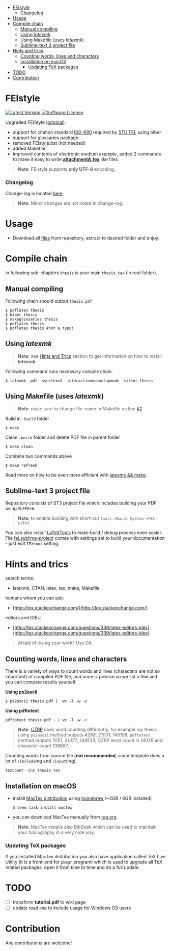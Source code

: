 <!-- START doctoc generated TOC please keep comment here to allow auto update -->
<!-- DON'T EDIT THIS SECTION, INSTEAD RE-RUN doctoc TO UPDATE -->


- [FEIstyle](#feistyle)
    - [Changelog](#changelog)
- [Usage](#usage)
- [Compile chain](#compile-chain)
  - [Manual compiling](#manual-compiling)
  - [Using *latexmk*](#using-latexmk)
  - [Using Makefile (uses *latexmk*)](#using-makefile-uses-latexmk)
  - [Sublime-text 3 project file](#sublime-text-3-project-file)
- [Hints and trics](#hints-and-trics)
  - [Counting words, lines and characters](#counting-words-lines-and-characters)
  - [Installation on macOS](#installation-on-macos)
    - [Updating TeX packages](#updating-tex-packages)
- [TODO](#todo)
- [Contribution](#contribution)

<!-- END doctoc generated TOC please keep comment here to allow auto update -->

# FEIstyle
[![Latest Version](https://img.shields.io/github/release/Kyslik/FEIStyle.svg?style=flat-square)](https://github.com/Kyslik/FEIStyle/releases)
[![Software License](https://img.shields.io/badge/license-MIT-brightgreen.svg?style=flat-square)](LICENSE.md)

Upgraded FEIStyle ([original](http://www.uim.elf.stuba.sk/kaivt/Predmety/Sablony)):

 - support for citation standard [ISO-690](https://github.com/michal-h21/biblatex-iso690) required by [STU FEI](http://www.fei.stuba.sk/sk/kniznica-fei/vzory-bibliografickych-odkazov-a-citovanie.html?page_id=1756), using biber
 - support for glossaries package
 - removed FEIstyle.bst (not needed)
 - added Makefile
 - improved contents of electronic medium example, added 2 commands to make it easy to write [**attachmentA.tex**](https://github.com/Kyslik/FEIStyle/blob/master/includes/attachmentA.tex) like files
 
>**Note**: FEIstyle supports **only UTF-8** encoding.

### Changelog

Change-log is located [here](CHANGELOG.md). 

>**Note**: Minor changes are not noted in change-log.

# Usage
 - Download all [files](https://github.com/Kyslik/FEIStyle/archive/master.zip) from repository, extract to desired folder and enjoy.

# Compile chain

In following sub-chapters `thesis` is your main `thesis.tex` (in root folder).

## Manual compiling

Following chain should output `thesis.pdf`

```
$ pdflatex thesis
$ biber thesis
$ makeglossaries thesis
$ pdflatex thesis
$ pdflatex thesis #not a typo!
```

## Using *latexmk*
>**Note**: see [Hints and Trics](https://github.com/Kyslik/FEIStyle#hints-and-trics) section to get information on how to install **letexmk**

Following command runs necessary compile chain.

```
$ latexmk -pdf -synctex=1 -interaction=nonstopmode -silent thesis
```

## Using Makefile (uses *latexmk*)

>**Note**: make sure to change file-name in Makefile on line [#2](https://github.com/Kyslik/FEIStyle/blob/master/Makefile#L2)

Build in `.build` folder

```
$ make
```

Clean `.build` folder and delete PDF file in parent folder

```
$ make clean
```

Combine two commands above

```
$ make refresh
```

Read more on how to be even more efficient with [latexmk && make](https://drewsilcock.co.uk/using-make-and-latexmk).

## Sublime-text 3 project file
Repository consists of ST3 project file which includes building your PDF using `SUPER+b`.

>**Note**: to enable building with short-cut `tools->Build System->FEI-LaTeX`

You can also install [LaTeXTools](https://github.com/SublimeText/LaTeXTools) to make build / debug process even easier. File [fei.sublime-project](https://github.com/Kyslik/FEIStyle/blob/master/fei.sublime-project) comes with settings set to build your documentation - just edit `TEXroot` setting.

# Hints and trics
search terms:

 - latexmk, CTAN, latex, tex, make, Makefile
 
humans whom you can ask: 

 - [http://tex.stackexchange.com/](http://tex.stackexchange.com/)
 
editors and IDEs:

 - [http://tex.stackexchange.com/questions/339/latex-editors-ides](http://tex.stackexchange.com/questions/339/latex-editors-ides)
 
> Afraid of losing your work? Use Git.

## Counting words, lines and characters

There is a variety of ways to count words and lines (characters are not so important) of compiled PDF file, and none is precise so we list a few and you can compare results yourself.

**Using ps2ascii**

```
$ ps2ascii thesis.pdf |  wc -l -w -c
```

**Using pdftotext**

```
pdftotext thesis.pdf - | wc -l -w -c
```

>**Note**: [CZRP](http://cms.crzp.sk/) does word counting differently, for example my thesis using `ps2ascii` method outputs *4288*, *21031*, *145198*; `pdftotext` method outputs *7051*, *21377*, *148535*; CZRP word count is *14039* and character count *138687*.
 
Counting words from source file (**not recommended**, since template does a lot of `/include`ing and `/input`ting).

```
texcount -inc thesis.tex
```

## Installation on macOS

 - install [MacTex distribution](https://tug.org/mactex/) using [homebrew](http://brew.sh/index.html) (~2GB / 6GB installed)

    ```
    $ brew cask install mactex
    ```
 - you can download MacTex manually from [tug.org](http://www.tug.org/mactex/mactex-download.html).

>**Note**: MacTex installs also BibDesk which can be used to maintain your bibliography in a very nice way.

### Updating TeX packages

If you installed MacTex distribution you also have application called TeX Live Utility (it is a front-end for `pkmgr` program) which is used to upgrade all TeX related packages, open it from time to time and do a full update.

# TODO

 - [ ] transform **tutorial.pdf** to wiki page
 - [ ] update read-me to include usage for Windows OS users

# Contribution

Any contributions are welcome!


